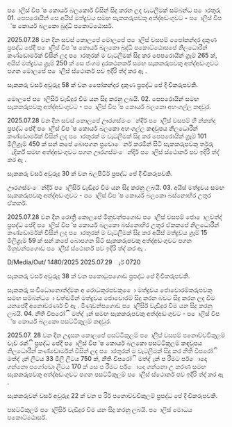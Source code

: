 ප ොලිස් විප ්ෂ කොර්ය බලකොර් විසින් සිදු කරන ලද වැටලීමක් සම්බන්ධ ප ොරතුරු 01. පෙපරොයින් සෙ අයිස් මත්ද්‍රවය සමඟ සැකකරුපවකු අත්ද්‍අඩංගුවට - ප ොලිස් විප ්ෂ කොර්ය බලකො බුද්ධි පකොට්ඨොසර්.

2025.07.28 වන දින සවස් කොලපේ මොලපේ ප ොලිස් වසපම් පෙෝකන්දර දකුණ ප්‍රපද්ධ පේදී ප ොලිස් විප ්ෂ කොර්ය බලකො බුද්ධි පකොට්ඨොසපේ නිලධොරීන් කණ්ඩොර්මක් විසින් ලද ප ොරතුරක් ම වැටලීමක් සිදු කර පෙපරොයින් ග්‍රෑම් 265 ක්, අයිස් මත්ද්‍රවය ග්‍රෑම් 250 ක් සෙ ජංගම දුරකථනර්ක් සමඟ සැකකරුපවකු අත්ද්‍අඩංගුවට පගන මොලපේ ප ොලිස් ස්ථොනර් පව ඉදිරි ත්ද්‍ කර ඇ .

සැකකරු වර්ස අවුරුදු 58 ක් වන පෙෝකන්දර දකුණ ප්‍රපද්ධ පේ දිංචිකරුපවකි.

මොලපේ ප ොලිසිර් වැඩිදුර විම යන සිදු කරනු ලබයි. 02. පෙපරොයින් සමඟ සැකකරුපවකු අත්ද්‍අඩංගුවට - ප ොලිස් විප ්ෂ කොර්ය බලකො අහංගල්ල කඳවුර.

2025.07.28 වන දින සවස් කොලපේ ඌරගස්මංෙන්දිර් ප ොලිස් වසපම් හි න්කන්ද ප්‍රපද්ධ පේදී ප ොලිස් විප ්ෂ කොර්ය බලකො අහංගල්ල කඳවුපය නිලධොරීන් කණ්ඩොර්මක් විසින් ලද ප ොරතුරක් ම වැටලීමක් සිදු කර පෙපරොයින් ග්‍රෑම් 101 මිලිග්‍රෑම් 450 ක් සන් කපේ බොපගන ප්‍රවොෙනර් කරමින් සිටි සැකකරුපවකු ර්තුරු ැදිර්ක් සමඟ අත්ද්‍අඩංගුවට පගන ඌරගස්මංෙන්දිර් ප ොලිස් ස්ථොනර් පව ඉදිරි ත්ද්‍ කර ඇ .

සැකකරු වර්ස අවුරුදු 30 ක් වන බලපිටිර් ප්‍රපද්ධ පේ දිංචිකරුපවකි.

ඌරගස්මංෙන්දිර් ප ොලිසිර් වැඩිදුර විම යන සිදු කරනු ලබයි. 03. අයිස් මත්ද්‍රවය සමඟ සැකකරුපවකු අත්ද්‍අඩංගුවට - ප ොලිස් විප ්ෂ කොර්ය බලකො බස්නොහිර උතුර ඒකකර්.

2025.07.28 වන දින රොත්‍රී කොලපේ මිනුවන්පගොඩ ප ොලිස් වසපම් ජො ොලවත්ද්‍ ප්‍රපද්ධ පේදී ප ොලිස් විප ්ෂ කොර්ය බලකො බස්නොහිර උතුර ඒකකපේ නිලධොරීන් කණ්ඩොර්මක් විසින් ලද ප ොරතුරක් ම වැටලීමක් සිදු කර අයිස් මත්ද්‍රවය ග්‍රෑම් 15 මිලිග්‍රෑම් 59 ක් සන් කපේ බොපගන සිටි සැකකරුපවකු අත්ද්‍අඩංගුවට පගන මිනුවන්පගොඩ ප ොලිස් ස්ථොනර් පව ඉදිරි ත්ද්‍ කර ඇ .

D/Media/Out/ 1480/2025 2025.07.29 ැර් 0720

සැකකරු වර්ස අවුරුදු 38 ක් වන පකොටුපගොඩ ප්‍රපද්ධ පේ දිංචිකරුපවකි.

සැකකරු සංවිධොනොත්ද්‍මක අ රොධකුරපවකු ෙො මත්ද්‍රවය ජොවොරම්කරුපවකු සමඟ සම්බන්ධ ො වත්ද්‍වමින් මත්ද්‍රවය ජොවොරම් සිදු කරන බවට සිදු කරන ලද විම යනපේදී අනොවරණර් වී ඇ . මිණුවන්පගොඩ ප ොලිසිර් වැඩිදුර විම යන සිදු කරනු ලබයි. 04. නීති විපරෝි මත්ද්‍ ැන් සමඟ සැකකරුපවකු අත්ද්‍අඩංගුවට - ප ොලිස් විප ්ෂ කොර්ය බලකො පසට්ටිකුලම් කඳවුර.

2025.07. 28 වන දින උදෑසන කොලපේ පසට්ටිකුලම් ප ොලිස් වසපම් පනොච්චචිකුලම් වැව් රක්ි ප්‍රපද්ධ පේදී ප ොලිස් විප ්ෂ කොර්ය බලකො පසට්ටිකුලම් කඳවුපය නිලධොරීන් කණ්ඩොර්මක් විසින් ලද ප ොරතුරක් ම වැටලීමක් සිදු කර නීති විපරෝි මත්ද්‍ ැන් ලීටය 33 මිලි ලීටය 750 ක්, නීති විපරෝි මත්ද්‍ ැන් ප රීමට පර්ොදො ගන්නො පගෝඩො ලීටය 170 ක් සෙ ප රීමට පර්ොදො ගන්නො උ කරණ සමඟ සැකකරුපවකු අත්ද්‍අඩංගුවට පගන පසට්ටිකුලම් ප ොලිස් ස්ථොනර් පව ඉදිරි ත්ද්‍ කර ඇ .

සැකකරුවන් වර්ස අවුරුදු 22 ක් වන ප රිර් පනොච්චචිකුලම් ප්‍රපද්ධ පේ දිංචිකරුපවකි.

පසට්ටිකුලම් ප ොලිසිර් වැඩිදුර විම යන සිදු කරනු ලබයි. ප ොලිස් මොධය පකොට්ඨොසර්.